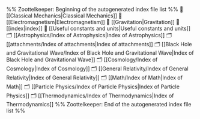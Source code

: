 %% Zoottelkeeper: Beginning of the autogenerated index file list  %%
📄 [[Classical Mechanics|Classical Mechanics]]
📄 [[Electromagnetism|Electromagnetism]]
📄 [[Gravitation|Gravitation]]
📄 [[index|index]]
📄 [[Useful constants and units|Useful constants and units]]
🗂️ [[Astrophysics/Index of Astrophysics|Index of Astrophysics]]
🗂️ [[attachments/Index of attachments|Index of attachments]]
🗂️ [[Black Hole and Gravitational Wave/Index of Black Hole and Gravitational Wave|Index of Black Hole and Gravitational Wave]]
🗂️ [[Cosmology/Index of Cosmology|Index of Cosmology]]
🗂️ [[General Relativity/Index of General Relativity|Index of General Relativity]]
🗂️ [[Math/Index of Math|Index of Math]]
🗂️ [[Particle Physics/Index of Particle Physics|Index of Particle Physics]]
🗂️ [[Thermodynamics/Index of Thermodynamics|Index of Thermodynamics]]
%% Zoottelkeeper: End of the autogenerated index file list  %%
